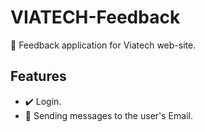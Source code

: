 # VIATECH-Feedback
🦑
 Feedback application for Viatech web-site.

## Features
- ✔️ Login.
- 📩 Sending messages to the user's Email.
